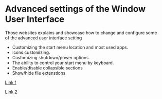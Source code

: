 # Advanced settings of the Window User Interface
Those websites explains and showcase how to change and configure some of the advanced user interface setting
- Customizing the start menu location and most used apps.
- Icons customizing.
- Customizing shutdown/power options.
- The ability to control your start menu by keyboard.
- Enable/disable collapsible sections
- Show/hide file extenstions.

[Link 1](https://help.salesforce.com/s/articleView?id=sf.customize_ui_settings.htm&type=5)

[Link 2](https://www.oreilly.com/library/view/windows-10-the/9781491948286/ch01.html)
